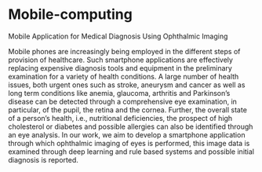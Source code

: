 # Mobile-computing
Mobile Application for Medical Diagnosis Using Ophthalmic Imaging

Mobile phones are increasingly being employed in the different steps of provision of healthcare. Such smartphone applications are effectively replacing expensive diagnosis tools and equipment in the preliminary examination for a variety of health conditions. A large number of health issues, both urgent ones such as stroke, aneurysm and cancer as well as long term conditions like anemia, glaucoma, arthritis and Parkinson’s disease can be detected through a comprehensive eye examination, in particular, of the pupil, the retina and the cornea. Further, the overall state of a person’s health, i.e., nutritional deficiencies, the prospect of high cholesterol or diabetes and possible allergies can also be identified through an eye analysis. In our work, we aim to develop a smartphone application through which ophthalmic imaging of eyes is performed, this image data is examined through deep learning and rule based systems and possible initial diagnosis is reported.
